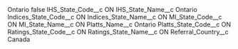 <?xml version="1.0" encoding="UTF-8"?>
<CustomMetadata xmlns="http://soap.sforce.com/2006/04/metadata" xmlns:xsi="http://www.w3.org/2001/XMLSchema-instance" xmlns:xsd="http://www.w3.org/2001/XMLSchema">
    <label>Ontario</label>
    <protected>false</protected>
    <values>
        <field>IHS_State_Code__c</field>
        <value xsi:type="xsd:string">ON</value>
    </values>
    <values>
        <field>IHS_State_Name__c</field>
        <value xsi:type="xsd:string">Ontario</value>
    </values>
    <values>
        <field>Indices_State_Code__c</field>
        <value xsi:type="xsd:string">ON</value>
    </values>
    <values>
        <field>Indices_State_Name__c</field>
        <value xsi:type="xsd:string">ON</value>
    </values>
    <values>
        <field>MI_State_Code__c</field>
        <value xsi:type="xsd:string">ON</value>
    </values>
    <values>
        <field>MI_State_Name__c</field>
        <value xsi:type="xsd:string">ON</value>
    </values>
    <values>
        <field>Platts_Name__c</field>
        <value xsi:type="xsd:string">Ontario</value>
    </values>
    <values>
        <field>Platts_State_Code__c</field>
        <value xsi:type="xsd:string">ON</value>
    </values>
    <values>
        <field>Ratings_State_Code__c</field>
        <value xsi:type="xsd:string">ON</value>
    </values>
    <values>
        <field>Ratings_State_Name__c</field>
        <value xsi:type="xsd:string">ON</value>
    </values>
    <values>
        <field>Referral_Country__c</field>
        <value xsi:type="xsd:string">Canada</value>
    </values>
</CustomMetadata>
